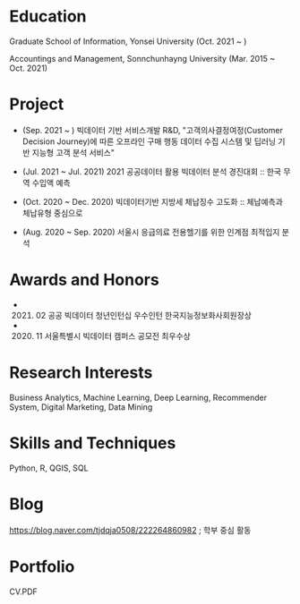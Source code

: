 # Education
Graduate School of Information, Yonsei University (Oct. 2021 ~ )

Accountings and Management, Sonnchunhayng University (Mar. 2015 ~ Oct. 2021)


# Project
- (Sep. 2021 ~ ) 빅데이터 기반 서비스개발 R&D, "고객의사결정여정(Customer Decision Journey)에 따른 오프라인 구매 행동 데이터 수집 시스템 및 딥러닝 기반 지능형 고객 분석 서비스"

- (Jul. 2021 ~ Jul. 2021) 2021 공공데이터 활용 빅데이터 분석 경진대회 :: 한국 무역 수입액 예측

- (Oct. 2020 ~ Dec. 2020) 빅데이터기반 지방세 체납징수 고도화 :: 체납예측과 체납유형 중심으로 

- (Aug. 2020 ~ Sep. 2020) 서울시 응급의료 전용헬기를 위한 인계점 최적입지 분석

# Awards and Honors
- 2021. 02 공공 빅데이터 청년인턴십 우수인턴 한국지능정보화사회원장상
- 2020. 11 서울특별시 빅데이터 캠퍼스 공모전 최우수상 

# Research Interests
Business Analytics, Machine Learning, Deep Learning, Recommender System, Digital Marketing, Data Mining

# Skills and Techniques
Python, R, QGIS, SQL

# Blog
https://blog.naver.com/tjdqja0508/222264860982 ; 학부 중심 활동

# Portfolio
CV.PDF






<!---
sbkim508/sbkim508 is a ✨ special ✨ repository because its `README.md` (this file) appears on your GitHub profile.
You can click the Preview link to take a look at your changes.
--->
